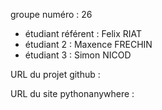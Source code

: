groupe numéro : 26

* étudiant référent : Felix RIAT
* étudiant 2 : Maxence FRECHIN
* étudiant 3 : Simon NICOD

URL du projet github : 

URL du site pythonanywhere :
